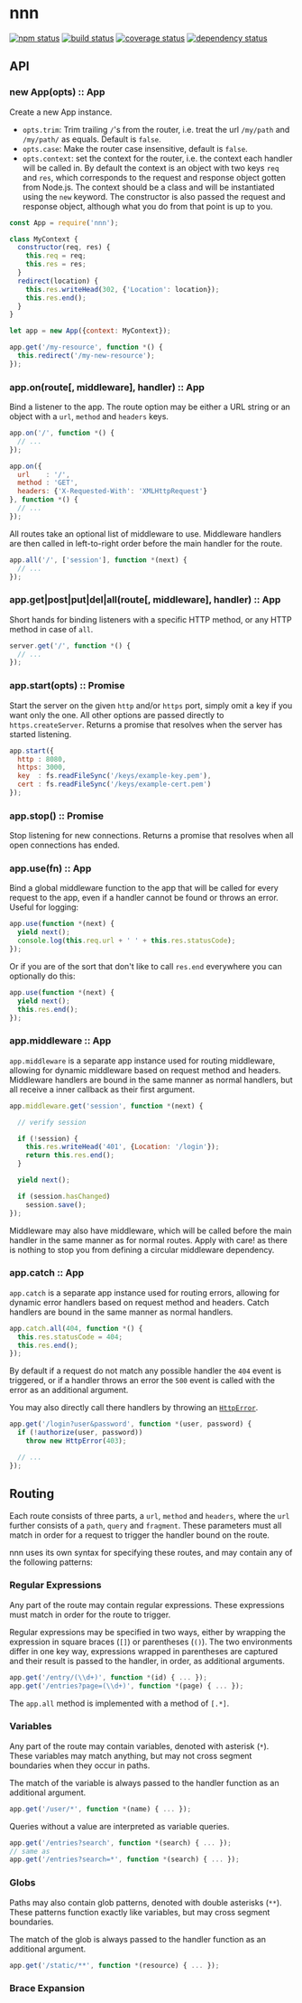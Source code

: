 # nnn
[![npm status](http://img.shields.io/npm/v/nnn.svg)](https://www.npmjs.org/package/nnn)
[![build status](https://secure.travis-ci.org/Thhethssmuz/nnn.svg)](http://travis-ci.org/Thhethssmuz/nnn)
[![coverage status](http://img.shields.io/coveralls/Thhethssmuz/nnn.svg)](https://coveralls.io/r/Thhethssmuz/nnn)
[![dependency status](https://david-dm.org/thhethssmuz/nnn.svg)](https://david-dm.org/thhethssmuz/nnn)

## API

### new App(opts) :: App

Create a new App instance. 

- `opts.trim`: Trim trailing `/`'s from the router, i.e. treat the url `/my/path` and `/my/path/` as equals. Default is `false`.
- `opts.case`: Make the router case insensitive, default is `false`.
- `opts.context`: set the context for the router, i.e. the context each handler will be called in. By default the context is an object with two keys `req` and `res`, which corresponds to the request and response object gotten from Node.js. The context should be a class and will be instantiated using the `new` keyword. The constructor is also passed the request and response object, although what you do from that point is up to you.

```javascript
const App = require('nnn');

class MyContext {
  constructor(req, res) {
    this.req = req;
    this.res = res;
  }
  redirect(location) {
    this.res.writeHead(302, {'Location': location});
    this.res.end();
  }
}

let app = new App({context: MyContext});

app.get('/my-resource', function *() {
  this.redirect('/my-new-resource');
});
```

### app.on(route[, middleware], handler) :: App

Bind a listener to the app. The route option may be either a URL string or an object with a `url`, `method` and `headers` keys.

```javascript
app.on('/', function *() {
  // ...
});

app.on({
  url    : '/',
  method : 'GET',
  headers: {'X-Requested-With': 'XMLHttpRequest'}
}, function *() {
  // ...
});
```

All routes take an optional list of middleware to use. Middleware handlers are then called in left-to-right order before the main handler for the route.

```javascript
app.all('/', ['session'], function *(next) {
  // ...
});
```

### app.get|post|put|del|all(route[, middleware], handler) :: App

Short hands for binding listeners with a specific HTTP method, or any HTTP method in case of `all`.

```javascript
server.get('/', function *() {
  // ...
});
```

### app.start(opts) :: Promise

Start the server on the given `http` and/or `https` port, simply omit a key if you want only the one. All other options are passed directly to `https.createServer`. Returns a promise that resolves when the server has started listening.

```javascript
app.start({
  http : 8080,
  https: 3000,
  key  : fs.readFileSync('/keys/example-key.pem'),
  cert : fs.readFileSync('/keys/example-cert.pem')
});
```

### app.stop() :: Promise

Stop listening for new connections. Returns a promise that resolves when all open connections has ended.

### app.use(fn) :: App

Bind a global middleware function to the app that will be called for every request to the app, even if a handler cannot be found or throws an error. Useful for logging:

```javascript
app.use(function *(next) {
  yield next();
  console.log(this.req.url + ' ' + this.res.statusCode);
});
```

Or if you are of the sort that don't like to call `res.end` everywhere you can optionally do this:

```javascript
app.use(function *(next) {
  yield next();
  this.res.end();
});
```

### app.middleware :: App

`app.middleware` is a separate app instance used for routing middleware, allowing for dynamic middleware based on request method and headers. Middleware handlers are bound in the same manner as normal handlers, but all receive a inner callback as their first argument.

```javascript
app.middleware.get('session', function *(next) {

  // verify session

  if (!session) {
    this.res.writeHead('401', {Location: '/login'});
    return this.res.end();
  }

  yield next();

  if (session.hasChanged)
    session.save();
});
```

Middleware may also have middleware, which will be called before the main handler in the same manner as for normal routes. Apply with care! as there is nothing to stop you from defining a circular middleware dependency.

### app.catch :: App

`app.catch` is a separate app instance used for routing errors, allowing for dynamic error handlers based on request method and headers. Catch handlers are bound in the same manner as normal handlers.

```javascript
app.catch.all(404, function *() {
  this.res.statusCode = 404;
  this.res.end();
});
```

By default if a request do not match any possible handler the `404` event is triggered, or if a handler throws an error the `500` event is called with the error as an additional argument.

You may also directly call there handlers by throwing an [`HttpError`](https://www.npmjs.com/package/standard-http-error).

```javascript
app.get('/login?user&password', function *(user, password) {
  if (!authorize(user, password))
    throw new HttpError(403);

  // ...
});
```

## Routing

Each route consists of three parts, a `url`, `method` and `headers`, where the `url` further consists of a `path`, `query` and `fragment`. These parameters must all match in order for a request to trigger the handler bound on the route.

nnn uses its own syntax for specifying these routes, and may contain any of the following patterns:

### Regular Expressions

Any part of the route may contain regular expressions. These expressions must match in order for the route to trigger.

Regular expressions may be specified in two ways, either by wrapping the expression in square braces (`[]`) or parentheses (`()`). The two environments differ in one key way, expressions wrapped in parentheses are captured and their result is passed to the handler, in order, as additional arguments.

```javascript
app.get('/entry/(\\d+)', function *(id) { ... });
app.get('/entries?page=(\\d+)', function *(page) { ... });
```

The `app.all` method is implemented with a method of `[.*]`.

### Variables

Any part of the route may contain variables, denoted with asterisk (`*`). These variables may match anything, but may not cross segment boundaries when they occur in paths.

The match of the variable is always passed to the handler function as an additional argument.

```javascript
app.get('/user/*', function *(name) { ... });
```

Queries without a value are interpreted as variable queries.

```javascript
app.get('/entries?search', function *(search) { ... });
// same as
app.get('/entries?search=*', function *(search) { ... });
```

### Globs

Paths may also contain glob patterns, denoted with double asterisks (`**`). These patterns function exactly like variables, but may cross segment boundaries.

The match of the glob is always passed to the handler function as an additional argument.

```javascript
app.get('/static/**', function *(resource) { ... });
```

### Brace Expansion

